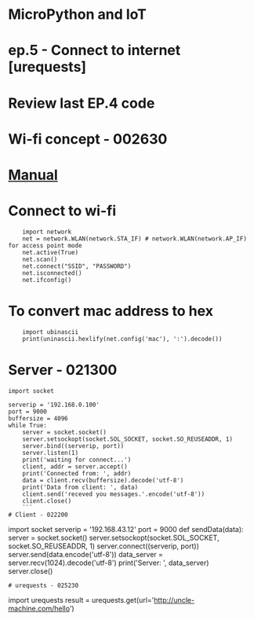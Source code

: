 # MicroPython and IoT
# ep.5 - Connect to internet [urequests]

# Review last EP.4 code
# Wi-fi concept - 002630
# [Manual](https://docs.micropython.org/en/latest/)
# Connect to wi-fi
```
    import network
    net = network.WLAN(network.STA_IF) # network.WLAN(network.AP_IF) for access point mode
    net.active(True)
    net.scan()
    net.connect("SSID", "PASSWORD")
    net.isconnected()
    net.ifconfig()
```
# To convert mac address to hex
```
    import ubinascii
    print(uninascii.hexlify(net.config('mac'), ':').decode())
```
# Server - 021300
```
import socket

serverip = '192.168.0.100'
port = 9000
buffersize = 4096
while True:
    server = socket.socket()
    server.setsockopt(socket.SOL_SOCKET, socket.SO_REUSEADDR, 1)
    server.bind((serverip, port))
    server.listen(1)
    print('waiting for connect...')
    client, addr = server.accept()
    print('Connected from: ', addr)
    data = client.recv(buffersize).decode('utf-8')
    print('Data from client: ', data)
    client.send('receved you messages.'.encode('utf-8'))
    client.close()
    ```
# Client - 022200
```
import socket
serverip = '192.168.43.12'
port = 9000
def sendData(data):
    server = socket.socket()
    server.setsockopt(socket.SOL_SOCKET, socket.SO_REUSEADDR, 1)
    server.connect((serverip, port))
    server.send(data.encode('utf-8'))
    data_server = server.recv(1024).decode('utf-8')
    print('Server: ', data_server)
    server.close()
```
# urequests - 025230
```
import urequests
result = urequests.get(url='http://uncle-machine.com/hello')
```